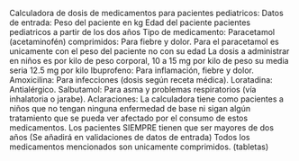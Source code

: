 Calculadora de dosis de medicamentos para pacientes pediatricos: 
Datos de entrada:
Peso del paciente en kg
Edad del paciente pacientes pediatricos a partir de los dos años 
Tipo de medicamento:
Paracetamol (acetaminofén) comprimidos: Para fiebre y dolor.
Para el paracetamol es unicamente con el peso del paciente no con su edad 
La dosis a administrar en niños es por kilo de peso corporal, 10 a 15 mg por kilo de peso su media seria 12.5 mg por  kilo 
Ibuprofeno: Para inflamación, fiebre y dolor.
Amoxicilina: Para infecciones (dosis según receta médica).
Loratadina: Antialérgico.
Salbutamol: Para asma y problemas respiratorios (vía inhalatoria o jarabe).
Aclaraciones: La calculadora tiene como pacientes a niños que no tengan ninguna enfermedad de base ni sigan algún tratamiento que se pueda ver afectado por el consumo de estos medicamentos. 
Los pacientes SIEMPRE tienen que ser mayores de dos años (Se añadirá en validaciones de datos de entrada)
Todos los medicamentos mencionados son unicamente comprimidos. (tabletas)